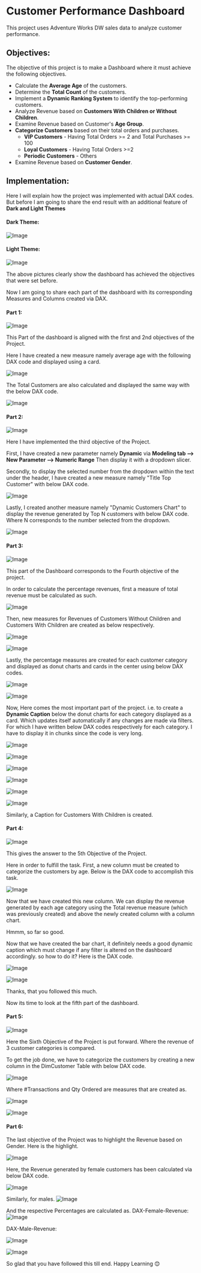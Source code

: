 # Customer Performance Dashboard

This project uses Adventure Works DW sales data to analyze customer performance.

## Objectives:

The objective of this project is to make a Dashboard where it must achieve the following objectives.

- Calculate the **Average Age** of the customers.
- Determine the **Total Count** of the customers.
- Implement a **Dynamic Ranking System** to identify the top-performing customers.
- Analyze Revenue based on  **Customers With Children or Without Children**.
- Examine Revenue based on Customer's **Age Group**.
- **Categorize Customers** based on their total orders and purchases.
	- **VIP Customers** - Having Total Orders >= 2 and Total Purchases >= 100
	- **Loyal Customers** - Having Total Orders >=2
	- **Periodic Customers** - Others
- Examine Revenue based on **Customer Gender**.



## Implementation:
Here I will explain how the project was implemented with actual DAX codes. But before I am going to share the end result with an additional feature of **Dark and Light Themes**

#### Dark Theme:

![Image](https://github.com/user-attachments/assets/22e701de-ea64-41e0-9b08-3a2cb81eb7d2)


#### Light Theme:

![Image](https://github.com/user-attachments/assets/494bd72b-f1e6-467a-8fe7-af292ce1feb6)

The above pictures clearly show the dashboard has achieved the objectives that were set before.

Now I am going to share each part of the dashboard with its corresponding Measures and Columns created via DAX.

#### Part 1:

![Image](https://github.com/user-attachments/assets/c8dc7dfa-32d7-4036-9336-2fe078fb8591)

This Part of the dashboard is aligned with the first and 2nd objectives of the Project.

Here I have created a new measure namely average age with the following DAX code and displayed using a card.

![Image](https://github.com/user-attachments/assets/496acaa5-9d5d-428a-988f-86d35c363152)

The Total Customers are also calculated and displayed the same way with the below DAX code.

![Image](https://github.com/user-attachments/assets/1f7b78ab-8a22-4f05-93df-46ca847c113a)

#### Part 2:
![Image](https://github.com/user-attachments/assets/900a35d1-7f2b-4902-8c68-929550359527)

Here I have implemented the third objective of the Project.

First, I have created a new parameter namely **Dynamic** via 
**Modeling tab --> New Parameter --> Numeric Range**
Then display it with a dropdown slicer.

Secondly, to display the selected number from the dropdown within the text under the header, I have created a new measure namely "Title Top Customer" with below DAX code.

![Image](https://github.com/user-attachments/assets/aa619bf2-a667-4b84-b9ed-0162470dffee)

Lastly, I created another measure namely "Dynamic Customers Chart" to display the revenue generated by Top N customers with below DAX code. Where N corresponds to the number selected from the dropdown.

![Image](https://github.com/user-attachments/assets/d5ea93de-8f56-4f36-95f8-d20156fb0d61)


#### Part 3:
![Image](https://github.com/user-attachments/assets/5f3a26eb-11e2-4887-9c4c-d749d65f24d2)

This part of the Dashboard corresponds to the Fourth objective of the project.

In order to calculate the percentage revenues, first a measure of total revenue must be calculated as such.

![Image](https://github.com/user-attachments/assets/96d9e4bf-c3a0-4cb8-83d0-2cbf127cedfb)

Then, new measures for Revenues of Customers Without Children and Customers With Children are created as below respectively.

![Image](https://github.com/user-attachments/assets/1edc64a0-5863-4c62-ab06-a2a01c1ac1b2)

![Image](https://github.com/user-attachments/assets/ce32df29-c1cc-49dd-8fa1-145b9942ae21)

Lastly, the percentage measures are created for each customer category and displayed as donut charts and cards in the center using below DAX codes.

![Image](https://github.com/user-attachments/assets/19940a70-fc50-43d4-96a1-29663a9018d7)

![Image](https://github.com/user-attachments/assets/9b2428c9-c5b8-4839-8a0f-caa4138e9684)

Now, Here comes the most important part of the project. i.e. to create a **Dynamic Caption** below the donut charts for each category displayed as a card. Which updates itself automatically if any changes are made via filters. For which I have written below DAX codes respectively for each category. I have to display it in chunks since the code is very long.

![Image](https://github.com/user-attachments/assets/57315c78-84a5-41fb-a028-a1369f6dbd9d)

![Image](https://github.com/user-attachments/assets/ec160731-b0a0-47ed-b345-f398a38c99e1)

![Image](https://github.com/user-attachments/assets/a770b534-46cc-469c-9694-55bb037abd84)

![Image](https://github.com/user-attachments/assets/385eceda-5768-473c-9878-9c509900822e)

![Image](https://github.com/user-attachments/assets/ae9a0b45-d2f1-42ec-9f89-8c895e2b6197)

![Image](https://github.com/user-attachments/assets/f59abe9a-5be9-4f1a-9448-34f5047c8ac5)

Similarly, a Caption for Customers With Children is created.

#### Part 4:

![Image](https://github.com/user-attachments/assets/26e9e916-2e50-4652-b721-16aadf0c8d8a)

This gives the answer to the 5th Objective of the Project.

Here in order to fulfill the task. First, a new column must be created to categorize the customers by age. Below is the DAX code to accomplish this task.

![Image](https://github.com/user-attachments/assets/592f7b28-8500-4750-a233-d0b079d6bd50)

Now that we have created this new column. We can display the revenue generated by each age category using the Total revenue measure (which was previously created) and above the newly created column with a column chart.

Hmmm, so far so good.

Now that we have created the bar chart, it definitely needs a good dynamic caption which must change if any filter is altered on the dashboard accordingly. so how to do it? Here is the DAX code. 

![Image](https://github.com/user-attachments/assets/d4c7fee0-92b0-45fe-be5b-f065b6b50995)

![Image](https://github.com/user-attachments/assets/a8fb5d45-3bef-4003-b3b9-ed5942a7d4f2)


Thanks, that you followed this much.

Now its time to look at the fifth part of the dashboard.

#### Part 5:
![Image](https://github.com/user-attachments/assets/b827a355-0ffc-4726-a6c4-d360f2076658)

Here the Sixth Objective of the Project is put forward. Where the revenue of 3 customer categories is compared. 

To get the job done, we have to categorize the customers by creating a new column in the DimCustomer Table with below DAX code.

![Image](https://github.com/user-attachments/assets/19cca548-888f-4111-b2c4-c12cd015aa42)

Where #Transactions and Qty Ordered are measures that are created as.

![Image](https://github.com/user-attachments/assets/2351e6b4-bc54-4400-bf34-c3065c78b45a)

![Image](https://github.com/user-attachments/assets/c8566f7f-f42c-43b3-9d04-bb26ccc4d794)

#### Part 6:

The last objective of the Project was to highlight the Revenue based on Gender. Here is the highlight.

![Image](https://github.com/user-attachments/assets/b8e5dcf4-7e92-4edb-97bc-5b255740aafb)

Here, the Revenue generated by female customers has been calculated via below DAX code.

![Image](https://github.com/user-attachments/assets/f329bf9f-ffd6-46ea-ade7-e5f2bbd3131e)

Similarly, for males.
![Image](https://github.com/user-attachments/assets/529a2025-2ede-4f8f-a62d-e5c34c06395b)

And the respective Percentages are calculated as.
DAX-Female-Revenue:
![Image](https://github.com/user-attachments/assets/f329bf9f-ffd6-46ea-ade7-e5f2bbd3131e)

DAX-Male-Revenue:

![Image](https://github.com/user-attachments/assets/529a2025-2ede-4f8f-a62d-e5c34c06395b)

![Image](https://github.com/user-attachments/assets/c906ac1e-d330-49de-a629-d5730c3174d1)


So glad that you have followed this till end.
Happy Learning :blush:
